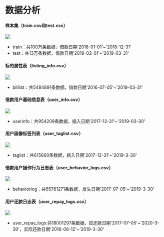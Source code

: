 # 数据分析

<a name="TW1KJ"></a>
#### 样本集（train.csv和test.csv）
![](https://cdn.nlark.com/yuque/0/2019/png/336227/1561135817186-ff87ab78-a1d8-44a6-a73d-0d804bd60b96.png#align=left&display=inline&height=284&originHeight=568&originWidth=1219&size=0&status=done&width=610)

- train：共100万条数据，借款日期'2018-01-01'~'2018-12-31'
- test：共13万条数据，借款日期'2019-02-01'~'2019-03-31'

<a name="atJQf"></a>
#### 标的属性表（listing_info.csv）
![](https://cdn.nlark.com/yuque/0/2019/png/336227/1561135875953-cff2beae-9b71-4d32-9a11-86e02d86e8b7.png#align=left&display=inline&height=185&originHeight=370&originWidth=1218&size=0&status=done&width=610)

- billlist：共5484891条数据，借款日期'2016-07-05'~'2019-03-31'

<a name="6viC0"></a>
#### 借款用户基础信息表（user_info.csv）
![](https://cdn.nlark.com/yuque/0/2019/png/336227/1561135903389-f0129e9c-3a34-4b42-adaa-a48755f63b0c.png#align=left&display=inline&height=237&originHeight=473&originWidth=1218&size=0&status=done&width=610)

- userinfo：共954209条数据，插入日期'2017-12-31'~'2019-03-30'

<a name="UXZZp"></a>
#### 用户画像标签列表（user_taglist.csv）
![](https://cdn.nlark.com/yuque/0/2019/png/336227/1561135933330-b936e0dd-9d08-4ef3-8415-529f178998bb.png#align=left&display=inline&height=107&originHeight=213&originWidth=1218&size=0&status=done&width=610)

- taglist：共615660条数据，插入日期'2017-12-31'~'2019-3-30'

<a name="ZNOSL"></a>
#### 借款用户操作行为日志表（user_behavior_logs.csv）
![](https://cdn.nlark.com/yuque/0/2019/png/336227/1561135951903-71179d45-c3fc-4ba6-93aa-050ed171ac46.png#align=left&display=inline&height=107&originHeight=213&originWidth=1218&size=0&status=done&width=610)

- behaviorlog：共55781271条数据，发生日期'2017-07-05'~'2019-3-30'<br />

<a name="BWkFq"></a>
#### 用户还款日志表（user_repay_logs.csv）
![](https://cdn.nlark.com/yuque/0/2019/png/336227/1561135975912-ff743cc4-725f-47f6-a8fb-8e9f4b855e61.png#align=left&display=inline&height=248&originHeight=495&originWidth=1218&size=0&status=done&width=610)

- user_repay_logs:共18001297条数据，应还款日期'2017-07-05'~'2020-3-30'，实际还款日期'2016-08-12'~'2019-3-30'
